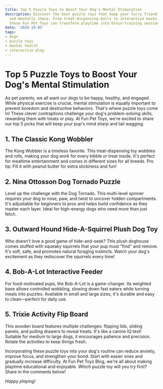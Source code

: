 ```yaml
---
title: Top 5 Puzzle Toys to Boost Your Dog's Mental Stimulation
description: Discover the best puzzle toys that keep your furry friend entertained
  and mentally sharp. From treat-dispensing balls to interactive mazes, learn how
  these Fun Pet Toys can transform playtime into brain-training sessions.
date: '2024-10-05'
tags:
- dogs
- puzzle toys
- mental health
- interactive play
---
```


# Top 5 Puzzle Toys to Boost Your Dog's Mental Stimulation

As pet parents, we all want our dogs to be happy, healthy, and engaged. While physical exercise is crucial, mental stimulation is equally important to prevent boredom and destructive behaviors. That's where puzzle toys come in! These clever contraptions challenge your dog's problem-solving skills, rewarding them with treats or play. At Fun Pet Toys, we're excited to share our top 5 picks that will keep your pup's mind sharp and tail wagging.

## 1. The Classic Kong Wobbler

The Kong Wobbler is a timeless favorite. This treat-dispensing toy wobbles and rolls, making your dog work for every kibble or treat inside. It's perfect for mealtime entertainment and comes in different sizes for all breeds. Pro tip: Fill it with peanut butter for extra stickiness and fun!

## 2. Nina Ottosson Dog Tornado Puzzle

Level up the challenge with the Dog Tornado. This multi-level spinner requires your dog to nose, paw, and twist to uncover hidden compartments. It's adjustable for beginners to pros and helps build confidence as they master each layer. Ideal for high-energy dogs who need more than just fetch.

## 3. Outward Hound Hide-A-Squirrel Plush Dog Toy

Who doesn't love a good game of hide-and-seek? This plush doghouse comes stuffed with squeaky squirrels that your pup must "find" and remove. It's soft, safe, and promotes natural foraging instincts. Watch your dog's excitement as they rediscover the squirrels every time!

## 4. Bob-A-Lot Interactive Feeder

For food-motivated pups, the Bob-A-Lot is a game-changer. Its weighted base allows controlled wobbling, slowing down fast eaters while turning meals into puzzles. Available in small and large sizes, it's durable and easy to clean—perfect for daily use.

## 5. Trixie Activity Flip Board

This wooden board features multiple challenges: flipping lids, sliding panels, and pulling drawers to reveal treats. It's like a canine IQ test! Suitable for medium to large dogs, it encourages patience and precision. Rotate the activities to keep things fresh.

Incorporating these puzzle toys into your dog's routine can reduce anxiety, improve focus, and strengthen your bond. Start with easier ones and gradually increase difficulty. At Fun Pet Toys Blog, we're all about making playtime educational and enjoyable. Which puzzle toy will you try first? Share in the comments below!

*Happy playing!*
